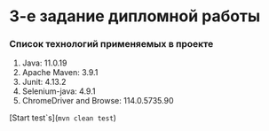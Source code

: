 # 3-e задание дипломной работы

### Список технологий применяемых в проекте

1. Java: 11.0.19
2. Apache Maven: 3.9.1
3. Junit: 4.13.2
4. Selenium-java: 4.9.1
5. ChromeDriver and Browse: 114.0.5735.90

[Start test\`s](`mvn clean test`)